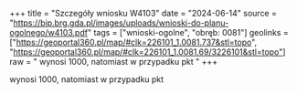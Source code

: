 +++
title = "Szczegóły wniosku W4103"
date = "2024-06-14"
source = "https://bip.brg.gda.pl/images/uploads/wnioski-do-planu-ogolnego/w4103.pdf"
tags = ["wnioski-ogolne", "obręb: 0081"]
geolinks = ["https://geoportal360.pl/map/#clk=226101_1.0081.737&stl=topo", "https://geoportal360.pl/map/#clk=226101_1.0081.69/3226101&stl=topo"]
raw = " wynosi 1000, natomiast w przypadku pkt "
+++

 wynosi 1000, natomiast w przypadku pkt 


